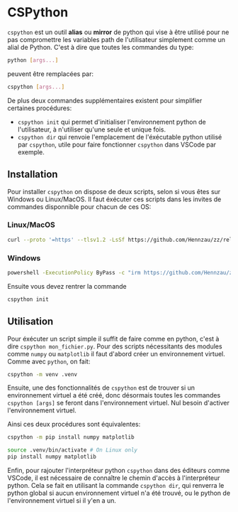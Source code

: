 # CSPython

`cspython` est un outil **alias** ou **mirror** de python qui vise à être utilisé pour ne pas compromettre les variables path de l'utilisateur
simplement comme un alial de Python. C'est à dire que toutes les commandes du type:

```bash
python [args...]
```

peuvent être remplacées par:

```bash
cspython [args...]
```

De plus deux commandes supplémentaires existent pour simplifier certaines procédures:

- `cspython init` qui permet d'initialiser l'environnement python de l'utilisateur, à n'utiliser qu'une seule et unique fois.
- `cspython dir` qui renvoie l'emplacement de l'éxécutable python utilisé par `cspython`, utile pour faire fonctionner `cspython` dans VSCode par exemple.

## Installation

Pour installer `cspython` on dispose de deux scripts, selon si vous êtes sur Windows ou Linux/MacOS. Il faut éxécuter ces scripts dans les invites de commandes disponnible pour chacun de ces OS:

### Linux/MacOS

```sh
curl --proto '=https' --tlsv1.2 -LsSf https://github.com/Hennzau/zz/releases/download/0.3.1/cspython-installer.sh | sh
```

### Windows

```sh
powershell -ExecutionPolicy ByPass -c "irm https://github.com/Hennzau/zz/releases/download/0.3.1/cspython-installer.ps1 | iex"
```

Ensuite vous devez rentrer la commande

```bash
cspython init
```

## Utilisation

Pour éxécuter un script simple il suffit de faire comme en python, c'est à dire `cspython mon_fichier.py`.  Pour des scripts nécessitants des modules
comme `numpy` ou `matplotlib` il faut d'abord créer un environnement virtuel. Comme avec `python`, on fait:

```bash
cspython -m venv .venv
```

Ensuite, une des fonctionnalités de `cspython` est de trouver si un environnement virtuel a été créé, donc désormais toutes les commandes `cspython [args]` se feront dans l'environnement virtuel. Nul besoin d'activer l'environnement virtuel.

Ainsi ces deux procédures sont équivalentes:

```bash
cspython -m pip install numpy matplotlib
```

```bash
source .venv/bin/activate # On Linux only
pip install numpy matplotlib
```

Enfin, pour rajouter l'interpréteur python `cspython` dans des éditeurs comme VSCode, il est nécessaire de connaître le chemin d'accès à l'interpréteur python.
Cela se fait en utilisant la commande `cspython dir`, qui renverra le python global si aucun environnement virtuel n'a été trouvé, ou le python de l'environnement virtuel si il y'en a un.
